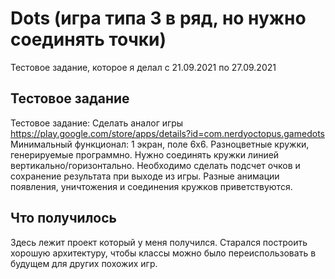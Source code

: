 # Dots (игра типа 3 в ряд, но нужно соединять точки)
Тестовое задание, которое я делал с 21.09.2021 по 27.09.2021

## Тестовое задание
Тестовое задание:
Сделать аналог игры https://play.google.com/store/apps/details?id=com.nerdyoctopus.gamedots
Минимальный функционал: 1 экран, поле 6x6. Разноцветные кружки, генерируемые программно. Нужно соединять кружки линией вертикально/горизонтально.
Необходимо сделать подсчет очков и сохранение результата при выходе из игры.
Разные анимации появления, уничтожения и соединения кружков приветствуются.

## Что получилось
Здесь лежит проект который у меня получился. Старался построить хорошую архитектуру, чтобы классы можно было переиспользовать в будущем для других похожих игр.
